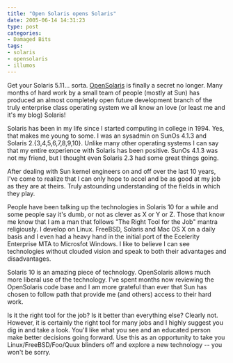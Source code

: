 ```yaml
---
title: "Open Solaris opens Solaris"
date: 2005-06-14 14:31:23
type: post
categories:
- Damaged Bits
tags:
- solaris
- opensolaris
- illumos
---
```


<p> Get your Solaris 5.11... sorta.  <a href="https://www.opensolaris.org/">OpenSolaris</a> is finally a secret no longer.  Many months of hard work by a small team of people (mostly at Sun) has produced an almost completely open future development branch of the truly enterprise class operating system we all know an love (or least me and it's my blog) Solaris! </p>  <p> Solaris has been in my life since I started computing in college in 1994.  Yes, that makes me young to some.  I was an sysadmin on SunOs 4.1.3 and Solaris 2.{3,4,5,6,7,8,9,10}.  Unlike many other operating systems I can say that my entire experience with Solaris has been positive.  SunOs 4.1.3 was not my friend, but I thought even Solaris 2.3 had some great things going. </p>  <p> After dealing with Sun kernel engineers on and off over the last 10 years, I've come to realize that I can only hope to accel and be as good at my job as they are at theirs.  Truly astounding understanding of the fields in which they play. </p>  <p> People have been talking up the technologies in Solaris 10 for a while and some people say it's dumb, or not as clever as X or Y or Z.  Those that know me know that I am a man that follows "The Right Tool for the Job" mantra religiously.  I develop on Linux. FreeBSD, Solaris and Mac OS X on a daily basis and I even had a heavy hand in the initial port of the Ecelerity Enterprise MTA to Microsfot Windows.  I like to believe I can see technologies without clouded vision and speak to both their advantages and disadvantages. </p>  <p> Solaris 10 is an amazing piece of technology.  OpenSolaris allows much more liberal use of the technology.  I've spent months now reviewing the OpenSolaris code base and I am more grateful than ever that Sun has chosen to follow path that provide me (and others) access to their hard work. </p>  <p> Is it the right tool for the job?  Is it better than everything else?  Clearly not.  However, it is certainly the right tool for many jobs and I highly suggest you dig in and take a look.  You'll like what you see and an educated person make better decisions going forward.  Use this as an opportunity to take you Linux/FreeBSD/Foo/Quux blinders off and explore a new technology -- you won't be sorry. </p>
